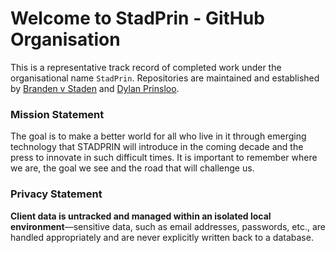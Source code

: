 # Welcome to StadPrin - GitHub Organisation

This is a representative track record of completed work under the organisational name `StadPrin`. Repositories are maintained and established by [Branden v Staden](https://github.com/brandenvs) and [Dylan Prinsloo](https://github.com/DylanPrinsloo). 

### Mission Statement

The goal is to make a better world for all who live in it through emerging technology that STADPRIN will introduce in the coming decade and the press to innovate in such difficult times. It is important to remember where we are, the goal we see and the road that will challenge us.

### Privacy Statement

**Client data is untracked and managed within an isolated local environment**—sensitive data, such as email addresses, passwords, etc., are handled appropriately and are never explicitly written back to a database.
